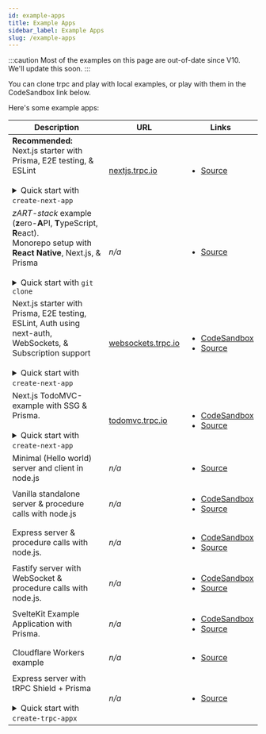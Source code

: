 ```yaml
---
id: example-apps
title: Example Apps
sidebar_label: Example Apps
slug: /example-apps
---
```



:::caution
Most of the examples on this page are out-of-date since V10. We'll update this soon.
:::

You can clone trpc and play with local examples, or play with them in the CodeSandbox link below.

Here's some example apps:

<table width="100%">
  <thead>
    <tr>
      <th>Description</th>
      <th>URL</th>
      <th>Links</th>
    </tr>
  </thead>
  <tbody>
    <tr>
      <td>
        <strong>Recommended:</strong><br/>Next.js starter with Prisma, E2E testing, &amp; ESLint
        <br/><br/>
        <details>
          <summary>Quick start with <code>create-next-app</code></summary>
          <code>yarn create next-app --example https://github.com/trpc/trpc --example-path examples/next-prisma-starter trpc-prisma-starter</code>
        </details>
      </td>
      <td><a href="https://nextjs.trpc.io">nextjs.trpc.io</a></td>
      <td>
        <ul>
          <li><a href="https://github.com/trpc/examples-next-prisma-starter">Source</a></li>
        </ul>
      </td>
    </tr>
    <tr>
      <td>
        <em>zART-stack</em> example (<b>z</b>ero-<b>A</b>PI, <b>T</b>ypeScript, <b>R</b>eact).
        <br />
        Monorepo setup with <strong>React Native</strong>, Next.js, &amp; Prisma
        <br/><br/>
        <details>
          <summary>Quick start with <code>git clone</code></summary>
          <code>git clone git@github.com:KATT/zart.git</code>
        </details>
      </td>
      <td><em>n/a</em></td>
      <td>
        <ul>
          <li><a href="https://github.com/KATT/zART">Source</a></li>
        </ul>
      </td>
    </tr>
    <tr>
      <td>
        Next.js starter with Prisma, E2E testing, ESLint, Auth using next-auth, WebSockets, &amp; Subscription support
        <br/><br/>
        <details>
          <summary>Quick start with <code>create-next-app</code></summary>
          <code>yarn create next-app --example https://github.com/trpc/trpc --example-path examples/next-prisma-starter-websockets trpc-prisma-starter-websockets</code>
        </details>
      </td>
      <td><a href="http://websockets.trpc.io">websockets.trpc.io</a></td>
      <td>
        <ul>
          <li><a href="https://codesandbox.io/s/github/trpc/trpc/tree/main/examples/next-prisma-starter-websockets?file=/src/pages/index.tsx">CodeSandbox</a></li>
          <li><a href="https://github.com/trpc/examples-next-prisma-starter-websockets">Source</a></li>
        </ul>
      </td>
    </tr>
    <tr>
      <td>
        Next.js TodoMVC-example with SSG & Prisma.
        <br/><br/>
        <details>
          <summary>Quick start with <code>create-next-app</code></summary>
          <code>yarn create next-app --example https://github.com/trpc/trpc --example-path examples/next-prisma-todomvc trpc-todo</code>
        </details>
      </td>
      <td><a href="https://todomvc.trpc.io">todomvc.trpc.io</a></td>
      <td>
        <ul>
          <li><a href="https://codesandbox.io/s/github/trpc/trpc/tree/main/examples/next-prisma-todomvc?file=/pages/%5Bfilter%5D.tsx">CodeSandbox</a></li>
          <li><a href="https://github.com/trpc/examples-next-prisma-todomvc">Source</a></li>
        </ul>
      </td>
    </tr>
    <tr>
      <td>Minimal (Hello world) server and client in node.js</td>
      <td><em>n/a</em></td>
      <td>
        <ul>
          <li><a href="https://github.com/trpc/trpc/tree/main/examples/minimal">Source</a></li>
        </ul>
      </td>
    </tr>
    <tr>
      <td>Vanilla standalone server &amp; procedure calls with node.js</td>
      <td><em>n/a</em></td>
      <td>
        <ul>
          <li><a href="https://githubbox.com/trpc/trpc/tree/main/examples/standalone-server">CodeSandbox</a></li>
          <li><a href="https://github.com/trpc/trpc/tree/main/examples/standalone-server">Source</a></li>
        </ul>
      </td>
    </tr>
    <tr>
      <td>Express server &amp; procedure calls with node.js.</td>
      <td><em>n/a</em></td>
      <td>
        <ul>
          <li><a href="https://githubbox.com/trpc/trpc/tree/main/examples/express-server">CodeSandbox</a></li>
          <li><a href="https://github.com/trpc/trpc/tree/main/examples/express-server">Source</a></li>
        </ul>
      </td>
    </tr>
    <tr>
      <td>Fastify server with WebSocket &amp; procedure calls with node.js.</td>
      <td><em>n/a</em></td>
      <td>
        <ul>
          <li><a href="https://codesandbox.io/s/github/trpc/trpc/tree/main/examples/fastify-server">CodeSandbox</a></li>
          <li><a href="https://github.com/trpc/trpc/tree/main/examples/fastify-server">Source</a></li>
        </ul>
      </td>
    </tr>
    <tr>
      <td>SvelteKit Example Application with Prisma.</td>
      <td><em>n/a</em></td>
      <td>
        <ul>
          <li><a href="https://codesandbox.io/s/github/icflorescu/trpc-sveltekit-example">CodeSandbox</a></li>
          <li><a href="https://github.com/icflorescu/trpc-sveltekit-example">Source</a></li>
        </ul>
      </td>
    </tr>
    <tr>
      <td>Cloudflare Workers example</td>
      <td><em>n/a</em></td>
      <td>
        <ul>
          <li><a href="https://github.com/trpc/trpc/tree/next/examples/cloudflare-workers">Source</a></li>
        </ul>
      </td>
    </tr>
    <tr>
      <td>
        Express server with tRPC Shield + Prisma
        <br/><br/>
        <details>
          <summary>Quick start with <code>create-trpc-appx</code></summary>
          <code>npx create-trpc-appx --example https://github.com/omar-dulaimi/trpc-shield/tree/master/example</code>
        </details>
      </td>
      <td><em>n/a</em></td>      
      <td>
        <ul>
          <li><a href="https://github.com/omar-dulaimi/trpc-shield/tree/master/example">Source</a></li>
        </ul>
      </td>
    </tr>
  </tbody>
</table>
